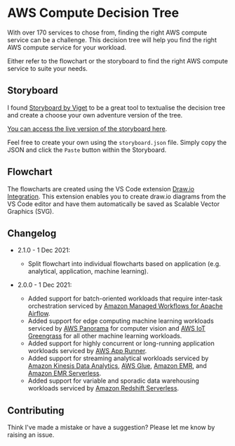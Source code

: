 # AWS Compute Decision Tree

With over 170 services to chose from, finding the right AWS compute service can be a challenge. This decision tree will help you find the right AWS compute service for your workload.

Either refer to the flowchart or the storyboard to find the right AWS compute service to suite your needs.

## Storyboard

I found [Storyboard by Viget](https://storyboard.viget.com/) to be a great tool to textualise the decision tree and create a choose your own adventure version of the tree.

[You can access the live version of the storyboard here](https://storyboard.viget.com/aws-compute-decision-tree-2).

Feel free to create your own using the `storyboard.json` file. Simply copy the JSON and click the `Paste` button within the Storyboard.

## Flowchart

The flowcharts are created using the VS Code extension [Draw.io Integration](https://marketplace.visualstudio.com/items?itemName=hediet.vscode-drawio-insiders-build). This extension enables you to create draw.io diagrams from the VS Code editor and have them automatically be saved as Scalable Vector Graphics (SVG).

## Changelog

- 2.1.0 - 1 Dec 2021:

  - Split flowchart into individual flowcharts based on application (e.g. analytical, application, machine learning).

- 2.0.0 - 1 Dec 2021:

  - Added support for batch-oriented workloads that require inter-task orchestration serviced by [Amazon Managed Workflows for Apache Airflow](https://aws.amazon.com/managed-workflows-for-apache-airflow/).
  - Added support for edge computing machine learning workloads serviced by [AWS Panorama](https://aws.amazon.com/panorama/) for computer vision and [AWS IoT Greengrass](https://aws.amazon.com/greengrass/) for all other machine learning workloads.
  - Added support for highly concurrent or long-running application workloads serviced by [AWS App Runner](https://aws.amazon.com/apprunner/).
  - Added support for streaming analytical workloads serviced by [Amazon Kinesis Data Analytics](https://aws.amazon.com/kinesis/data-analytics/), [AWS Glue](https://aws.amazon.com/glue/?whats-new-cards.sort-by=item.additionalFields.postDateTime&whats-new-cards.sort-order=desc), [Amazon EMR](https://aws.amazon.com/emr/), and [Amazon EMR Serverless](https://aws.amazon.com/emr/serverless/).
  - Added support for variable and sporadic data warehousing workloads serviced by [Amazon Redshift Serverless](https://aws.amazon.com/redshift/redshift-serverless/).

## Contributing

Think I've made a mistake or have a suggestion? Please let me know by raising an issue.
